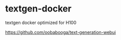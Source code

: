 # textgen-docker
textgen docker optimized for H100

https://github.com/oobabooga/text-generation-webui